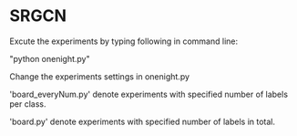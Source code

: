 # SRGCN


Excute the experiments by typing following in command line:

  "python onenight.py"



Change the experiments settings in onenight.py

  'board_everyNum.py' denote experiments with specified number of labels per class.

  'board.py' denote experiments with specified number of labels in total.








